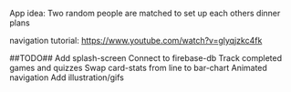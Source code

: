 App idea:
Two random people are matched to set up each others dinner plans

navigation tutorial: https://www.youtube.com/watch?v=glyqjzkc4fk

##TODO##
Add splash-screen
Connect to firebase-db
Track completed games and quizzes
Swap card-stats from line to bar-chart
Animated navigation
Add illustration/gifs
